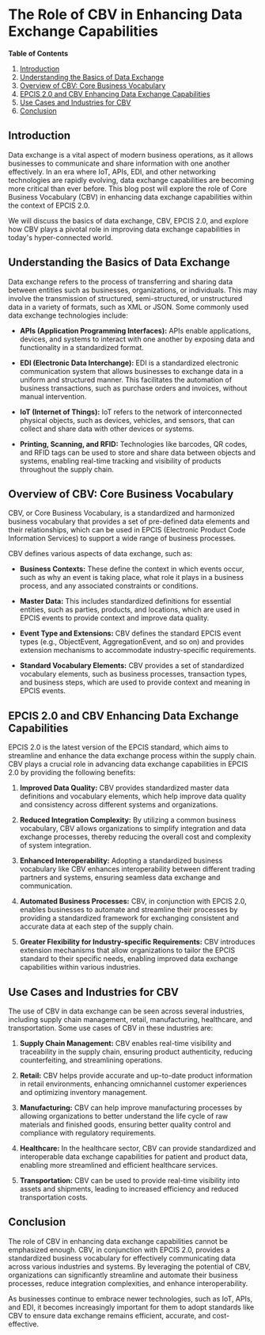 # The Role of CBV in Enhancing Data Exchange Capabilities

**Table of Contents**

1. [Introduction](#introduction)
2. [Understanding the Basics of Data Exchange](#understanding-the-basics-of-data-exchange)
3. [Overview of CBV: Core Business Vocabulary](#overview-of-cbv-core-business-vocabulary)
4. [EPCIS 2.0 and CBV Enhancing Data Exchange Capabilities](#epcis-2.0-and-cbv-enhancing-data-exchange-capabilities)
5. [Use Cases and Industries for CBV](#use-cases-and-industries-for-cbv)
6. [Conclusion](#conclusion)

## Introduction

Data exchange is a vital aspect of modern business operations, as it allows businesses to communicate and share information with one another effectively. In an era where IoT, APIs, EDI, and other networking technologies are rapidly evolving, data exchange capabilities are becoming more critical than ever before. This blog post will explore the role of Core Business Vocabulary (CBV) in enhancing data exchange capabilities within the context of EPCIS 2.0.

We will discuss the basics of data exchange, CBV, EPCIS 2.0, and explore how CBV plays a pivotal role in improving data exchange capabilities in today's hyper-connected world.

## Understanding the Basics of Data Exchange

Data exchange refers to the process of transferring and sharing data between entities such as businesses, organizations, or individuals. This may involve the transmission of structured, semi-structured, or unstructured data in a variety of formats, such as XML or JSON. Some commonly used data exchange technologies include:

- **APIs (Application Programming Interfaces):** APIs enable applications, devices, and systems to interact with one another by exposing data and functionality in a standardized format.

- **EDI (Electronic Data Interchange):** EDI is a standardized electronic communication system that allows businesses to exchange data in a uniform and structured manner. This facilitates the automation of business transactions, such as purchase orders and invoices, without manual intervention.

- **IoT (Internet of Things):** IoT refers to the network of interconnected physical objects, such as devices, vehicles, and sensors, that can collect and share data with other devices or systems.

- **Printing, Scanning, and RFID:** Technologies like barcodes, QR codes, and RFID tags can be used to store and share data between objects and systems, enabling real-time tracking and visibility of products throughout the supply chain.

## Overview of CBV: Core Business Vocabulary

CBV, or Core Business Vocabulary, is a standardized and harmonized business vocabulary that provides a set of pre-defined data elements and their relationships, which can be used in EPCIS (Electronic Product Code Information Services) to support a wide range of business processes.

CBV defines various aspects of data exchange, such as:

- **Business Contexts:** These define the context in which events occur, such as why an event is taking place, what role it plays in a business process, and any associated constraints or conditions.

- **Master Data:** This includes standardized definitions for essential entities, such as parties, products, and locations, which are used in EPCIS events to provide context and improve data quality.

- **Event Type and Extensions:** CBV defines the standard EPCIS event types (e.g., ObjectEvent, AggregationEvent, and so on) and provides extension mechanisms to accommodate industry-specific requirements.

- **Standard Vocabulary Elements:** CBV provides a set of standardized vocabulary elements, such as business processes, transaction types, and business steps, which are used to provide context and meaning in EPCIS events.

## EPCIS 2.0 and CBV Enhancing Data Exchange Capabilities

EPCIS 2.0 is the latest version of the EPCIS standard, which aims to streamline and enhance the data exchange process within the supply chain. CBV plays a crucial role in advancing data exchange capabilities in EPCIS 2.0 by providing the following benefits:

1. **Improved Data Quality:** CBV provides standardized master data definitions and vocabulary elements, which help improve data quality and consistency across different systems and organizations.

2. **Reduced Integration Complexity:** By utilizing a common business vocabulary, CBV allows organizations to simplify integration and data exchange processes, thereby reducing the overall cost and complexity of system integration.

3. **Enhanced Interoperability:** Adopting a standardized business vocabulary like CBV enhances interoperability between different trading partners and systems, ensuring seamless data exchange and communication.

4. **Automated Business Processes:** CBV, in conjunction with EPCIS 2.0, enables businesses to automate and streamline their processes by providing a standardized framework for exchanging consistent and accurate data at each step of the supply chain.

5. **Greater Flexibility for Industry-specific Requirements:** CBV introduces extension mechanisms that allow organizations to tailor the EPCIS standard to their specific needs, enabling improved data exchange capabilities within various industries.

## Use Cases and Industries for CBV

The use of CBV in data exchange can be seen across several industries, including supply chain management, retail, manufacturing, healthcare, and transportation. Some use cases of CBV in these industries are:

1. **Supply Chain Management:** CBV enables real-time visibility and traceability in the supply chain, ensuring product authenticity, reducing counterfeiting, and streamlining operations.

2. **Retail:** CBV helps provide accurate and up-to-date product information in retail environments, enhancing omnichannel customer experiences and optimizing inventory management.

3. **Manufacturing:** CBV can help improve manufacturing processes by allowing organizations to better understand the life cycle of raw materials and finished goods, ensuring better quality control and compliance with regulatory requirements.

4. **Healthcare:** In the healthcare sector, CBV can provide standardized and interoperable data exchange capabilities for patient and product data, enabling more streamlined and efficient healthcare services.

5. **Transportation:** CBV can be used to provide real-time visibility into assets and shipments, leading to increased efficiency and reduced transportation costs.

## Conclusion

The role of CBV in enhancing data exchange capabilities cannot be emphasized enough. CBV, in conjunction with EPCIS 2.0, provides a standardized business vocabulary for effectively communicating data across various industries and systems. By leveraging the potential of CBV, organizations can significantly streamline and automate their business processes, reduce integration complexities, and enhance interoperability.

As businesses continue to embrace newer technologies, such as IoT, APIs, and EDI, it becomes increasingly important for them to adopt standards like CBV to ensure data exchange remains efficient, accurate, and cost-effective.
